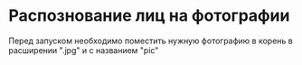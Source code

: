 # Распознование лиц на фотографии
Перед запуском необходимо поместить нужную фотографию в корень в расширении ".jpg" и с названием "pic" 
